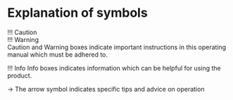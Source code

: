 # Explanation of symbols

!!! Caution   
!!! Warning   
Caution and Warning boxes indicate important instructions in this operating manual which must be adhered to.   

!!! Info
Info boxes indicates information which can be helpful for using the product.   

&rarr; The arrow symbol indicates specific tips and advice on operation   

